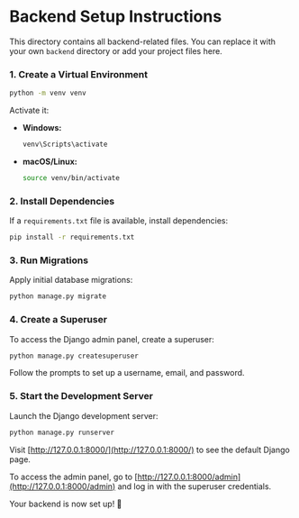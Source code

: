# Backend Setup Instructions  

This directory contains all backend-related files. You can replace it with your own `backend` directory or add your project files here.  

### 1. Create a Virtual Environment  

```sh
python -m venv venv
```  

Activate it:  

- **Windows:**  
  
  ```sh
  venv\Scripts\activate
  ```

- **macOS/Linux:**  
  
  ```sh
  source venv/bin/activate
  ```  

### 2. Install Dependencies  

If a `requirements.txt` file is available, install dependencies:  

```sh
pip install -r requirements.txt
```  

### 3. Run Migrations  

Apply initial database migrations:  

```sh
python manage.py migrate
```  

### 4. Create a Superuser  

To access the Django admin panel, create a superuser:  

```sh
python manage.py createsuperuser
```  

Follow the prompts to set up a username, email, and password.  

### 5. Start the Development Server  

Launch the Django development server:  

```sh
python manage.py runserver
```  

Visit [http://127.0.0.1:8000/](http://127.0.0.1:8000/) to see the default Django page.  

To access the admin panel, go to [http://127.0.0.1:8000/admin](http://127.0.0.1:8000/admin) and log in with the superuser credentials.  

Your backend is now set up! 🚀
